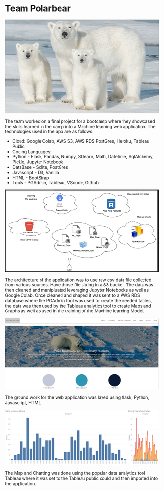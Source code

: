 # Team Polarbear

![](Images/pb1.png)

The team worked on a final project for a bootcamp where they showcased the skills learned in the camp into a Machine learning web application. The technologies used in the app are as follows:
* Cloud: Google Colab, AWS S3, AWS RDS PostGres, Heroku, Tableau Public
* Coding Languages: 
* Python - Flask, Pandas, Numpy, Sklearn, Math, Datetime, SqlAlchemy, Pickle, Jupyter Notebook
* DataBase - Sqlite, PostGres 
* Javascript - D3, Vanilla
* HTML - BootStrap
* Tools - PGAdmin, Tableau, VScode, Github

![](Images/diagram.png)

The architecture of the application was to use raw csv data file collected from various sources. Have those file sitting in a S3 bucket. The data was then cleaned and manipluated leveraging Jupyter Notebooks as well as Google Colab. Once cleaned and shaped it was sent to a AWS RDS database where the PGAdmin tool was used to create the needed tables, the data was then used by the Tableau analytics tool to create Maps and Graphs as well as used in the training of the Machine learning Model.

![](Images/wireframe.png)

The ground work for the web application was layed using flask, Python, Javascript, HTML

![](Images/tb1.png)

The Map and Charting was done using the popular data analytics tool Tableau where it was set to the Tableau public could and then imported into the application.
